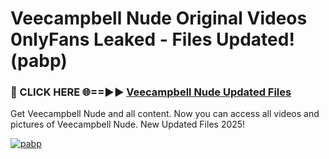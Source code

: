 # Veecampbell Nude Original Videos 0nlyFans Leaked - Files Updated! (pabp)

<h3>🔴 CLICK HERE 🌐==►► <a href="https://tinyurl.com/5h6xmrr3" rel="nofollow">Veecampbell Nude Updated Files</a></h3>

Get Veecampbell Nude and all content. Now you can access all videos and pictures of Veecampbell Nude. New Updated Files 2025!

[![pabp](https://i.imgur.com/KVD873Z.gif)](https://tinyurl.com/5h6xmrr3)
